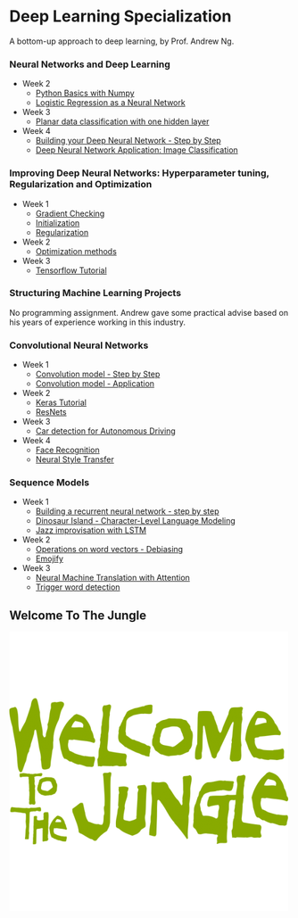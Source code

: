 # Deep Learning Specialization
A bottom-up approach to deep learning, by Prof. Andrew Ng.

### Neural Networks and Deep Learning
- Week 2
	- [Python Basics with Numpy](https://github.com/rliu054/coursera-deep-learning/tree/master/Neural%20Networks%20and%20Deep%20Learning/week_2/Python%20Basics%20with%20Numpy)
	- [Logistic Regression as a Neural Network](https://github.com/rliu054/coursera-deep-learning/tree/master/Neural%20Networks%20and%20Deep%20Learning/week_2/Logistic%20Regression%20as%20a%20Neural%20Network)
- Week 3
	- [Planar data classification with one hidden layer](https://github.com/rliu054/coursera-deep-learning/tree/master/Neural%20Networks%20and%20Deep%20Learning/week_3/Planar%20data%20classification%20with%20one%20hidden%20layer)
- Week 4
	- [Building your Deep Neural Network - Step by Step](https://github.com/rliu054/coursera-deep-learning/tree/master/Neural%20Networks%20and%20Deep%20Learning/week_4/Building%20your%20Deep%20Neural%20Network%20-%20Step%20by%20Step)
	- [Deep Neural Network Application: Image Classification](https://github.com/rliu054/coursera-deep-learning/tree/master/Neural%20Networks%20and%20Deep%20Learning/week_4/Deep%20Neural%20Network%20Application:%20Image%20Classification)

### Improving Deep Neural Networks: Hyperparameter tuning, Regularization and Optimization
- Week 1
	- [Gradient Checking](https://github.com/rliu054/coursera-deep-learning/tree/master/Improving%20Deep%20Neural%20Networks/week_1/Gradient%20Checking)
	- [Initialization](https://github.com/rliu054/coursera-deep-learning/tree/master/Improving%20Deep%20Neural%20Networks/week_1/Initialization)
	- [Regularization](https://github.com/rliu054/coursera-deep-learning/tree/master/Improving%20Deep%20Neural%20Networks/week_1/Regularization)
- Week 2
	- [Optimization methods](https://github.com/rliu054/coursera-deep-learning/tree/master/Improving%20Deep%20Neural%20Networks/week_2)
- Week 3
	- [Tensorflow Tutorial](https://github.com/rliu054/coursera-deep-learning/tree/master/Improving%20Deep%20Neural%20Networks/week_3)

### Structuring Machine Learning Projects
No programming assignment. Andrew gave some practical advise based on his years of experience working in this industry.

### Convolutional Neural Networks
- Week 1
	- [Convolution model - Step by Step](https://github.com/rliu054/coursera-deep-learning/blob/master/Convolutional%20Neural%20Networks/week_1/Convolution%20model%20-%20Step%20by%20Step%20-%20v2.ipynb)
	- [Convolution model - Application ](https://github.com/rliu054/coursera-deep-learning/blob/master/Convolutional%20Neural%20Networks/week_1/Convolution%20model%20-%20Application%20-%20v1.ipynb)
- Week 2
	- [Keras Tutorial](https://github.com/rliu054/coursera-deep-learning/tree/master/Convolutional%20Neural%20Networks/week_2/KerasTutorial)
	- [ResNets](https://github.com/rliu054/coursera-deep-learning/tree/master/Convolutional%20Neural%20Networks/week_2/ResNets)
- Week 3
	- [Car detection for Autonomous Driving](https://github.com/rliu054/coursera-deep-learning/tree/master/Convolutional%20Neural%20Networks/week_3/Car%20detection%20for%20Autonomous%20Driving)
- Week 4
	- [Face Recognition](https://github.com/rliu054/coursera-deep-learning/tree/master/Convolutional%20Neural%20Networks/week_4/Face%20Recognition)
	- [Neural Style Transfer](https://github.com/rliu054/coursera-deep-learning/tree/master/Convolutional%20Neural%20Networks/week_4/Neural%20Style%20Transfer)

### Sequence Models
- Week 1
	- [Building a recurrent neural network - step by step](https://github.com/rliu054/coursera-deep-learning/tree/master/Sequence%20Models/week_1/Building%20a%20Recurrent%20Neural%20Network%20-%20Step%20by%20Step)
	- [Dinosaur Island - Character-Level Language Modeling](https://github.com/rliu054/coursera-deep-learning/tree/master/Sequence%20Models/week_1/Dinosaur%20Island%20--%20Character-level%20language%20model)
	- [Jazz improvisation with LSTM](https://github.com/rliu054/coursera-deep-learning/tree/master/Sequence%20Models/week_1/Dinosaur%20Island%20--%20Character-level%20language%20model)
- Week 2
	- [Operations on word vectors - Debiasing](https://github.com/rliu054/coursera-deep-learning/tree/master/Sequence%20Models/week_2/Word%20Vector%20Representation)
	- [Emojify](https://github.com/rliu054/coursera-deep-learning/tree/master/Sequence%20Models/week_2/Emojify)
- Week 3
	- [Neural Machine Translation with Attention](https://github.com/rliu054/coursera-deep-learning/tree/master/Sequence%20Models/week_3/Machine%20Translation)
	- [Trigger word detection](https://github.com/rliu054/coursera-deep-learning/tree/master/Sequence%20Models/week_3/Trigger%20word%20detection)

## Welcome To The Jungle
![](jungle.png)